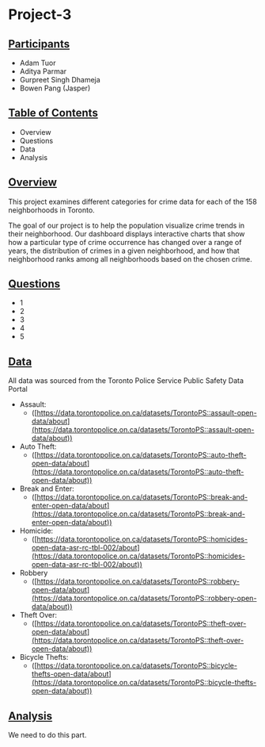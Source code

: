 # Project-3
## **<span style="text-decoration:underline;">Participants</span>**

* Adam Tuor
* Aditya Parmar
* Gurpreet Singh Dhameja
* Bowen Pang (Jasper)

## **<span style="text-decoration:underline;">Table of Contents</span>**



* Overview
* Questions
* Data
* Analysis

## **<span style="text-decoration:underline;">Overview</span>**

This project examines different categories for crime data for each of the 158 neighborhoods in Toronto.

The goal of our project is to help the population visualize crime trends in their neighborhood.  Our dashboard displays interactive charts that show how a particular type of crime occurrence has changed over a range of years, the distribution of crimes in a given neighborhood, and how that neighborhood ranks among all neighborhoods based on the chosen crime.

## **<span style="text-decoration:underline;">Questions</span>**



* 1
* 2
* 3
* 4
* 5

## **<span style="text-decoration:underline;">Data</span>**

All data was sourced from the Toronto Police Service Public Safety Data Portal



* Assault:
    * ([https://data.torontopolice.on.ca/datasets/TorontoPS::assault-open-data/about](https://data.torontopolice.on.ca/datasets/TorontoPS::assault-open-data/about))
* Auto Theft:
    * ([https://data.torontopolice.on.ca/datasets/TorontoPS::auto-theft-open-data/about](https://data.torontopolice.on.ca/datasets/TorontoPS::auto-theft-open-data/about))
* Break and Enter:
    * ([https://data.torontopolice.on.ca/datasets/TorontoPS::break-and-enter-open-data/about](https://data.torontopolice.on.ca/datasets/TorontoPS::break-and-enter-open-data/about))
* Homicide:
    * ([https://data.torontopolice.on.ca/datasets/TorontoPS::homicides-open-data-asr-rc-tbl-002/about](https://data.torontopolice.on.ca/datasets/TorontoPS::homicides-open-data-asr-rc-tbl-002/about))
* Robbery
    * ([https://data.torontopolice.on.ca/datasets/TorontoPS::robbery-open-data/about](https://data.torontopolice.on.ca/datasets/TorontoPS::robbery-open-data/about))
* Theft Over:
    * ([https://data.torontopolice.on.ca/datasets/TorontoPS::theft-over-open-data/about](https://data.torontopolice.on.ca/datasets/TorontoPS::theft-over-open-data/about))
* Bicycle Thefts:
    * ([https://data.torontopolice.on.ca/datasets/TorontoPS::bicycle-thefts-open-data/about](https://data.torontopolice.on.ca/datasets/TorontoPS::bicycle-thefts-open-data/about))

## **<span style="text-decoration:underline;">Analysis</span>**

We need to do this part.
